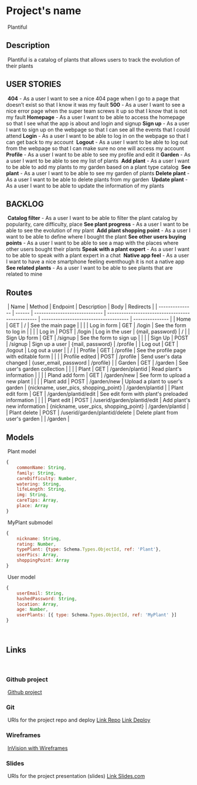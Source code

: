 
# Project's name
​
Plantiful
​
## Description
​
Plantiful is a catalog of plants that allows users to track the evolution of their plants
​
## USER STORIES
​
**404** - As a user I want to see a nice 404 page when I go to a page that doesn’t exist so that I know it was my fault
​
**500** - As a user I want to see a nice error page when the super team screws it up so that I know that is not my fault
​
**Homepage** - As a user I want to be able to access the homepage so that I see what the app is about and login and signup
​
**Sign up** - As a user I want to sign up on the webpage so that I can see all the events that I could attend
​
**Login** - As a user I want to be able to log in on the webpage so that I can get back to my account
​
**Logout** - As a user I want to be able to log out from the webpage so that I can make sure no one will access my account
​
**Profile** - As a user I want to be able to see my profile and edit it
​
**Garden** - As a user I want to be able to see my list of plants
​
**Add plant** - As a user I want to be able to add my plants to my garden based on a plant type catalog
​
**See plant** - As a user I want to be able to see my garden of plants
​
**Delete plant** - As a user I want to be able to delete plants from my garden
​
**Update plant** - As a user I want to be able to update the information of my plants
​
## BACKLOG
​
**Catalog filter** - As a user I want to be able to filter the plant catalog by popularity, care difficulty, place
​
**See plant progress** - As a user I want to be able to see the evolution of my plant
​
**Add plant shopping point** - As a user I want to be able to define where I bought the plant
​
**See other users buying points** - As a user I want to be able to see a map with the places where other users bought their plants
​
**Speak with a plant expert** - As a user I want to be able to speak with a plant expert in a chat
​
**Native app feel** - As a user I want to have a nice smartphone feeling eventhough it is not a native app
​
**See related plants** - As a user I want to be able to see plants that are related to mine
​
## Routes
​
| Name            | Method | Endpoint                      | Description                                      | Body                                  | Redirects       |
| --------------- | ------ | ----------------------------- | ------------------------------------------------ | ------------------------------------- | --------------- |
| Home            | GET    | /                             | See the main page                                |                                       |                 |
| Log in form     | GET    | /login                        | See the form to log in                           |                                       |                 |
| Log in          | POST   | /login                        | Log in the user                                  | {mail, password}                      | /               |
| Sign Up form    | GET    | /signup                       | See the form to sign up                          |                                       |                 |
| Sign Up         | POST   | /signup                       | Sign up a user                                   | {mail, password}                      | /profile        |
| Log out         | GET   | /logout                       | Log out a user                                   |                                       | /               |
| Profile         | GET    | /profile                      | See the profile page with editable form          |                                       |                 |
| Profile edited  | POST   | /profile                      | Send user's data changed                         | {user_email, password                 | /profile}       |
| Garden          | GET    | /garden                       | See user's garden collection                     |                                       |                 |
| Plant           | GET    | /garden/plantid               | Read plant's information                         |                                       |                 |
| Pland add form  | GET    | /garden/new                   | See form to upload a new plant                   |                                       |                 |
| Plant add       | POST   | /garden/new                   | Upload a plant to user's garden                  | {nickname, user_pics, shopping_point} | /garden/plantid |
| Plant edit form | GET    | /garden/plantid/edit          | See edit form with plant's preloaded information |                                       |                 |
| Plant edit      | POST   | /userid/garden/plantid/edit   | Add plant's new information                      | {nickname, user_pics, shopping_point} | /garden/plantid |
| Plant delete    | POST   | /userid/garden/plantid/delete | Delete plant from user's garden                  |                                       | /garden         |
​
## Models
​
Plant model
​
```js
{
    commonName: String,
    family: String,
    careDifficulty: Number,
    watering: String,
    lifeLength: String,
    img: String,
    careTips: Array,
    place: Array
}
```
​
MyPlant submodel
​
```js
{
    nickname: String,
    rating: Number,
    typePlant: {type: Schema.Types.ObjectId, ref: 'Plant'},
    userPics: Array,
    shoppingPoint: Array
}
```
​
User model
​
```js
{
    userEmail: String,
    hashedPassword: String,
    location: Array,
    age: Number,
    userPlants: [{ type: Schema.Types.ObjectId, ref: 'MyPlant' }]
}
```
​
​
​
## Links
​
### Github project
​
[Github project](https://github.com/)
​
### Git
​
URls for the project repo and deploy
[Link Repo](https://github.com/)
[Link Deploy](https://plantifulapp.herokuapp.com/)
​
### Wireframes
​
[InVision with Wireframes]()
​
### Slides
​
URls for the project presentation (slides)
[Link Slides.com](https://slides.com/tashbcn/plantiful#/)
